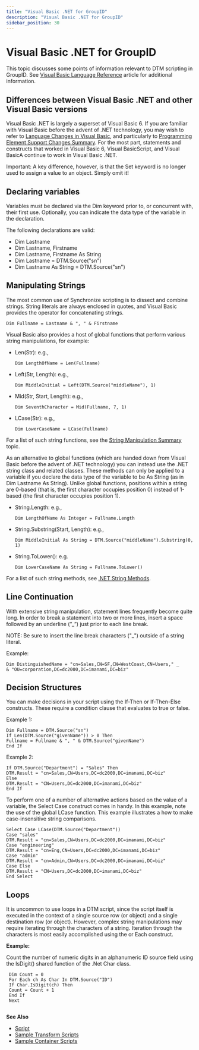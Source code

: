 ```yaml
---
title: "Visual Basic .NET for GroupID"
description: "Visual Basic .NET for GroupID"
sidebar_position: 30
---
```


# Visual Basic .NET for GroupID

This topic discusses some points of information relevant to DTM scripting in GroupID. See
[Visual Basic Language Reference](https://docs.microsoft.com/en-us/dotnet/visual-basic/language-reference/)
article for additional information.

## Differences between Visual Basic .NET and other Visual Basic versions

Visual Basic .NET is largely a superset of Visual Basic 6. If you are familiar with Visual Basic
before the advent of .NET technology, you may wish to refer to
[Language Changes in Visual Basic](https://docs.microsoft.com/en-us/previous-versions/visualstudio/visual-studio-2008/skw8dhdd(v%3dvs.90)),
and particularly to
[Programming Element Support Changes Summary](https://docs.microsoft.com/en-us/previous-versions/visualstudio/visual-studio-2008/kaf4ssya(v%3dvs.90)).
For the most part, statements and constructs that worked in Visual Basic 6, Visual BasicScript, and
Visual BasicA continue to work in Visual Basic .NET.

Important: A key difference, however, is that the Set keyword is no longer used to assign a value to
an object. Simply omit it!

## Declaring variables

Variables must be declared via the Dim keyword prior to, or concurrent with, their first use.
Optionally, you can indicate the data type of the variable in the declaration.

The following declarations are valid:

- Dim Lastname
- Dim Lastname, Firstname
- Dim Lastname, Firstname As String
- Dim Lastname = DTM.Source("sn")
- Dim Lastname As String = DTM.Source("sn")

## Manipulating Strings

The most common use of Synchronize scripting is to dissect and combine strings. String literals are
always enclosed in quotes, and Visual Basic provides the operator for concatenating strings.

```
Dim Fullname = Lastname & ", " & Firstname
```

Visual Basic also provides a host of global functions that perform various string manipulations, for
example:

- Len(Str): e.g.,

    ```
    Dim LengthOfName = Len(Fullname)
    ```

- Left(Str, Length): e.g.,

    ```
    Dim MiddleInitial = Left(DTM.Source("middleName"), 1)
    ```

- Mid(Str, Start, Length): e.g.,

    ```
    Dim SeventhCharacter = Mid(Fullname, 7, 1)
    ```

- LCase(Str): e.g.,

    ```
    Dim LowerCaseName = LCase(Fullname)
    ```

For a list of such string functions, see the
[String Manipulation Summary](https://docs.microsoft.com/en-us/dotnet/visual-basic/language-reference/keywords/string-manipulation-summary)
topic.

As an alternative to global functions (which are handed down from Visual Basic before the advent of
.NET technology) you can instead use the .NET string class and related classes. These methods can
only be applied to a variable if you declare the data type of the variable to be As String (as in
Dim Lastname As String). Unlike global functions, positions within a string are 0-based (that is,
the first character occupies position 0) instead of 1-based (the first character occupies position
1).

- String.Length: e.g.,

    ```
    Dim LengthOfName As Integer = Fullname.Length
    ```

- String.Substring(Start, Length): e.g.,

    ```
    Dim MiddleInitial As String = DTM.Source("middleName").Substring(0, 1)
    ```

- String.ToLower(): e.g.

    ```
    Dim LowerCaseName As String = Fullname.ToLower()
    ```

For a list of such string methods, see
[.NET String Methods](https://msdn.microsoft.com/en-us/library/system.string_methods(v%3dvs.110).aspx).

## Line Continuation

With extensive string manipulation, statement lines frequently become quite long. In order to break
a statement into two or more lines, insert a space followed by an underline (”_”) just prior to
each line break.

NOTE: Be sure to insert the line break characters ("_") outside of a string literal.

Example:

```
Dim DistinguishedName = "cn=Sales,CN=SF,CN=WestCoast,CN=Users," _
& "OU=corporation,DC=dc2000,DC=imanami,DC=biz"
```

## Decision Structures

You can make decisions in your script using the If-Then or If-Then-Else constructs. These require a
condition clause that evaluates to true or false.

Example 1:

```
Dim Fullname = DTM.Source("sn")
If Len(DTM.Source("givenName")) > 0 Then
Fullname = Fullname & ", " & DTM.Source("givenName")
End If
```

Example 2:

```
If DTM.Source("Department") = "Sales" Then
DTM.Result = "cn=Sales,CN=Users,DC=dc2000,DC=imanami,DC=biz"
Else
DTM.Result = "CN=Users,DC=dc2000,DC=imanami,DC=biz"
End If
```

To perform one of a number of alternative actions based on the value of a variable, the Select Case
construct comes in handy. In this example, note the use of the global LCase function. This example
illustrates a how to make case-insensitive string comparisons.

```
Select Case LCase(DTM.Source("Department"))
Case "sales"
DTM.Result = "cn=Sales,CN=Users,DC=dc2000,DC=imanami,DC=biz"
Case "engineering"
DTM.Result = "cn=Eng,CN=Users,DC=dc2000,DC=imanami,DC=biz"
Case "admin"
DTM.Result = "cn=Admin,CN=Users,DC=dc2000,DC=imanami,DC=biz"
Case Else
DTM.Result = "CN=Users,DC=dc2000,DC=imanami,DC=biz"
End Select
```

## Loops

It is uncommon to use loops in a DTM script, since the script itself is executed in the context of a
single source row (or object) and a single destination row (or object). However, complex string
manipulations may require iterating through the characters of a string. Iteration through the
characters is most easily accomplished using the or Each construct.

**Example:**

Count the number of numeric digits in an alphanumeric ID source field using the IsDigit() shared
function of the .Net Char class.

```
 Dim Count = 0
 For Each ch As Char In DTM.Source("ID")
 If Char.IsDigit(ch) Then
 Count = Count + 1
 End If
 Next
                
```

**See Also**

- [Script](/docs/directorymanager/11.0/portal/synchronize/dtmscript/dtmscript.md)
- [Sample Transform Scripts](/docs/directorymanager/11.0/portal/synchronize/dtmscript/sampletransformscript.md)
- [Sample Container Scripts](/docs/directorymanager/11.0/portal/synchronize/dtmscript/samplecontainerscript.md)
